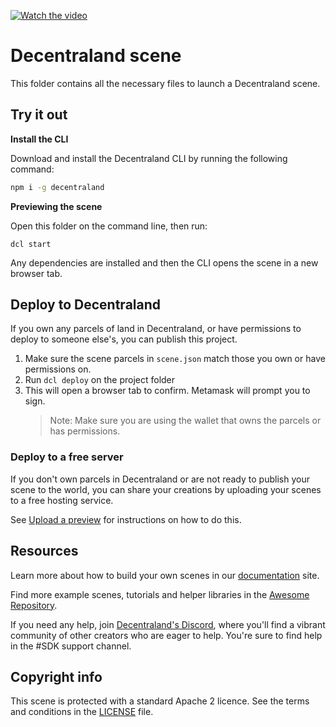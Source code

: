 [![Watch the video](https://img.youtube.com/vi/BHThgPfOpCw/0.jpg)](https://www.youtube.com/watch?v=BHThgPfOpCw)

# Decentraland scene

This folder contains all the necessary files to launch a Decentraland scene.

## Try it out

**Install the CLI**

Download and install the Decentraland CLI by running the following command:

```bash
npm i -g decentraland
```

**Previewing the scene**

Open this folder on the command line, then run:

```
dcl start
```

Any dependencies are installed and then the CLI opens the scene in a new browser tab.

## Deploy to Decentraland

If you own any parcels of land in Decentraland, or have permissions to deploy to someone else's, you can publish this project.

1. Make sure the scene parcels in `scene.json` match those you own or have permissions on.
2. Run `dcl deploy` on the project folder
3. This will open a browser tab to confirm. Metamask will prompt you to sign.
   > Note: Make sure you are using the wallet that owns the parcels or has permissions.

### Deploy to a free server

If you don't own parcels in Decentraland or are not ready to publish your scene to the world, you can share your creations by uploading your scenes to a free hosting service.

See [Upload a preview](https://docs.decentraland.org/development-guide/deploy-to-now/) for instructions on how to do this.

## Resources

Learn more about how to build your own scenes in our [documentation](https://docs.decentraland.org/) site.

Find more example scenes, tutorials and helper libraries in the [Awesome Repository](https://github.com/decentraland-scenes/Awesome-Repository).

If you need any help, join [Decentraland's Discord](https://dcl.gg/discord), where you'll find a vibrant community of other creators who are eager to help. You're sure to find help in the #SDK support channel.

## Copyright info

This scene is protected with a standard Apache 2 licence. See the terms and conditions in the [LICENSE](/LICENSE) file.

